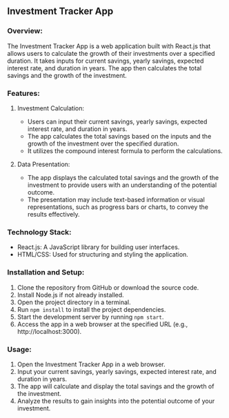 ## Investment Tracker App 

### Overview:
The Investment Tracker App is a web application built with React.js that allows users to calculate the growth of their investments over a specified duration. It takes inputs for current savings, yearly savings, expected interest rate, and duration in years. The app then calculates the total savings and the growth of the investment.

### Features:
1. Investment Calculation:
   - Users can input their current savings, yearly savings, expected interest rate, and duration in years.
   - The app calculates the total savings based on the inputs and the growth of the investment over the specified duration.
   - It utilizes the compound interest formula to perform the calculations.

2. Data Presentation:
   - The app displays the calculated total savings and the growth of the investment to provide users with an understanding of the potential outcome.
   - The presentation may include text-based information or visual representations, such as progress bars or charts, to convey the results effectively.

### Technology Stack:
- React.js: A JavaScript library for building user interfaces.
- HTML/CSS: Used for structuring and styling the application.

### Installation and Setup:
1. Clone the repository from GitHub or download the source code.
2. Install Node.js if not already installed.
3. Open the project directory in a terminal.
4. Run `npm install` to install the project dependencies.
5. Start the development server by running `npm start`.
6. Access the app in a web browser at the specified URL (e.g., http://localhost:3000).

### Usage:
1. Open the Investment Tracker App in a web browser.
2. Input your current savings, yearly savings, expected interest rate, and duration in years.
3. The app will calculate and display the total savings and the growth of the investment.
4. Analyze the results to gain insights into the potential outcome of your investment.
